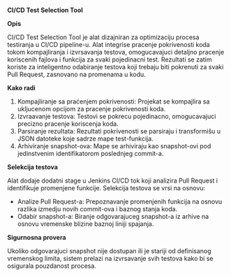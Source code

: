 **CI/CD Test Selection Tool**
 
**Opis**
 
CI/CD Test Selection Tool je alat dizajniran za optimizaciju procesa testiranja u CI/CD pipeline-u.
Alat integrise pracenje pokrivenosti koda tokom kompajliranja i izvrsavanja testova, omogucavajuci detaljno pracenje koriscenih fajlova i funkcija za svaki pojedinacni test.
Rezultati se zatim koriste za inteligentno odabiranje testova koji trebaju biti pokrenuti za svaki Pull Request, zasnovano na promenama u kodu.


**Kako radi**
 
1. Kompajliranje sa praćenjem pokrivenosti: Projekat se kompajlira sa ukljucenom opcijom za pracenje pokrivenosti koda.
2. Izvraavanje testova: Testovi se pokrecu pojedinacno, omogucavajuci precizno pracenje koriscenja koda.
3. Parsiranje rezultata: Rezultati pokrivenosti se parsiraju i transformišu u JSON datoteke koje sadrze mape test-funkcija.
4. Arhiviranje snapshot-ova: Mape se arhiviraju kao snapshot-ovi pod jedinstvenim identifikatorom poslednjeg commit-a.

**Selekcija testova**
 
Alat dodaje dodatni stage u Jenkins CI/CD tok koji analizira Pull Request i identifikuje promenjene funkcije. Selekcija testova se vrsi na osnovu:
 
  - Analize Pull Request-a: Prepoznavanje promenjenih funkcija na osnovu razlika izmedju novih commit-ova i baznog stanja koda.
  - Odabir snapshot-a: Biranje odgovarajuceg snapshot-a iz arhive na osnovu vremenske blizine baznoj liniji spajanja.

**Sigurnosna provera**
 
Ukoliko odgovarajuci snapshot nije dostupan ili je stariji od definisanog vremenskog limita, sistem prelazi na izvrsavanje svih testova kako bi se osigurala pouzdanost procesa.
 
